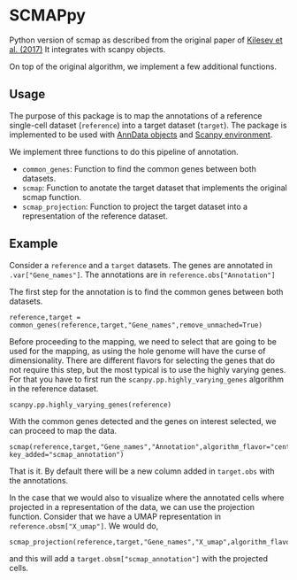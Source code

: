 # SCMAPpy

Python version of scmap as described from the original paper of [Kilesev et al. (2017)](https://www.nature.com/articles/nmeth.4644)
It integrates with scanpy objects. 

On top of the original algorithm, we implement a few additional functions.

## Usage

The purpose of this package is to map the annotations of a reference single-cell dataset (`reference`) into a target dataset (`target`). The package is implemented to be used with [AnnData objects](https://scanpy.readthedocs.io/en/latest/usage-principles.html#anndata) and [Scanpy environment](https://scanpy.readthedocs.io/en/latest/generated/scanpy.queries.enrich.html#scanpy-queries-enrich).

We implement three functions to do this pipeline of annotation.

 - `common_genes`: Function to find the common genes between both datasets.
 - `scmap`: Function to anotate the target dataset that implements the original scmap function.
 - `scmap_projection`: Function to project the target dataset into a representation of the reference dataset.
## Example

Consider a `reference` and a `target` datasets. The genes are annotated in `.var["Gene_names"]`. The annotations are in `reference.obs["Annotation"]`

The first step for the annotation is to find the common genes between both datasets.

```
reference,target = common_genes(reference,target,"Gene_names",remove_unmached=True)
```

Before proceeding to the mapping, we need to select that are going to be used for the mapping, as using the hole genome will have the curse of dimensionality. There are different flavors for selecting the genes that do not require this step, but the most typical is to use the highly varying genes. For that you have to first run the `scanpy.pp.highly_varying_genes` algorithm in the reference dataset.

```
scanpy.pp.highly_varying_genes(reference)
```

With the common genes detected and the genes on interest selected, we can proceed to map the data.

```
scmap(reference,target,"Gene_names","Annotation",algorithm_flavor="centroid",gene_selection_flavor="HVGs",similarity_threshold=.7, key_added="scmap_annotation")
```

That is it. By default there will be a new column added in `target.obs` with the annotations.

In the case that we would also to visualize where the annotated cells where projected in a representation of the data, we can use the projection function. Consider that we have a UMAP representation in `reference.obsm["X_umap"]`. We would do,

```
scmap_projection(reference,target,"Gene_names","X_umap",algorithm_flavor="centroid",gene_selection_flavor="HVGs",key_added="scmap_annotation")
```

and this will add a `target.obsm["scmap_annotation"]` with the projected cells.